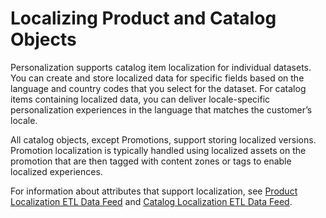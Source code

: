 

# Localizing Product and Catalog Objects

Personalization supports catalog item localization for individual datasets.
You can create and store localized data for specific fields based on the
language and country codes that you select for the dataset. For catalog items
containing localized data, you can deliver locale-specific personalization
experiences in the language that matches the customer’s locale.

All catalog objects, except Promotions, support storing localized versions.
Promotion localization is typically handled using localized assets on the
promotion that are then tagged with content zones or tags to enable localized
experiences.

For information about attributes that support localization, see [Product
Localization ETL Data
Feed](https://help.salesforce.com/s/articleView?id=sf.mc_pers_etl_product_localization_data_feed.htm&language=en_US&type=5
"Localize your catalog items based on language and country codes to display
product information with the locale-specific data for each item. Used with the
Product ETL data feed, the Product Localization ETL data feed enhances your
catalog with a localized experience.") and [Catalog Localization ETL Data
Feed](https://help.salesforce.com/s/articleView?id=sf.mc_pers_etl_catalog_localization_data_feed.htm&language=en_US&type=5
"Use the Catalog Localization ETL data feed to localize data for items in your
catalog.").

